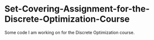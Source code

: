 # Set-Covering-Assignment-for-the-Discrete-Optimization-Course

Some code I am working on for the Discrete Optimization course.
